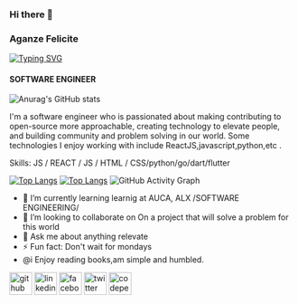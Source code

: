 ### Hi there 👋
### Aganze Felicite
[![Typing SVG](https://readme-typing-svg.herokuapp.com?color=%2336BCF7&size=22&lines=a+soon-to-be+Software+Engineer)](https://git.io/typing-svg)
#### SOFTWARE ENGINEER
![Anurag's GitHub stats](https://github-readme-stats.vercel.app/api?username=AganzeFelicite&show_icons=true&theme=radical)

I'm a software engineer who is passionated about making contributing to open-source more approachable, creating technology to elevate people, and building community and problem solving in our world. Some technologies I enjoy working with include ReactJS,javascript,python,etc .  

Skills:  JS / REACT / JS / HTML / CSS/python/go/dart/flutter

[![Top Langs](https://github-readme-stats.vercel.app/api/top-langs/?username=AganzeFelicite&layout=compact)](https://github.com/anuraghazra/github-readme-stats)
[![Top Langs](https://github-readme-stats.vercel.app/api/top-langs/?username=AganzeFelicite&layout=compact)](https://github.com/anuraghazra/github-readme-stats)
![GitHub Activity Graph](https://activity-graph.herokuapp.com/graph?username=AganzeFelicite)  

- 🌱 I’m currently learning learnig at AUCA, ALX /SOFTWARE ENGINEERING/ 
- 👯 I’m looking to collaborate on On a project that will solve a problem for this world 
- 💬 Ask me about anything relevate 
- ⚡ Fun fact: Don't wait for mondays 
- @i Enjoy reading books,am simple and humbled.


[<img src='https://cdn.jsdelivr.net/npm/simple-icons@3.0.1/icons/github.svg' alt='github' height='40'>](https://github.com/AganzeFelicite)  [<img src='https://cdn.jsdelivr.net/npm/simple-icons@3.0.1/icons/linkedin.svg' alt='linkedin' height='40'>](https://www.linkedin.com/in/AganzeFelicite/)  [<img src='https://cdn.jsdelivr.net/npm/simple-icons@3.0.1/icons/facebook.svg' alt='facebook' height='40'>](https://www.facebook.com/AganzeFelicite)  [<img src='https://cdn.jsdelivr.net/npm/simple-icons@3.0.1/icons/twitter.svg' alt='twitter' height='40'>](https://twitter.com/AganzeFelicite)  [<img src='https://cdn.jsdelivr.net/npm/simple-icons@3.0.1/icons/codepen.svg' alt='codepen' height='40'>](https://codepen.io/AganzeFelicite)
